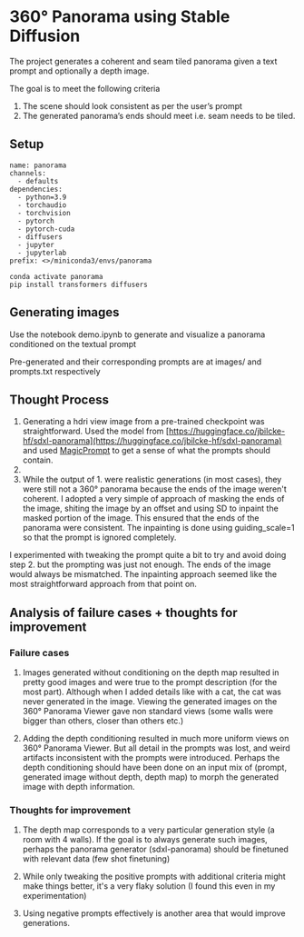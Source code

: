# 360° Panorama using Stable Diffusion

The project generates a coherent and seam tiled panorama given a text prompt and optionally a depth image.

The goal is to meet the following criteria

1. The scene should look consistent as per the user’s prompt
2. The generated panorama’s ends should meet i.e. seam needs to be tiled.

## Setup

```
name: panorama
channels:
  - defaults
dependencies:
  - python=3.9
  - torchaudio
  - torchvision
  - pytorch
  - pytorch-cuda
  - diffusers
  - jupyter
  - jupyterlab
prefix: <>/miniconda3/envs/panorama
```

```
conda activate panorama
pip install transformers diffusers
```

## Generating images

Use the notebook demo.ipynb to generate and visualize a panorama conditioned on the textual prompt

Pre-generated and their corresponding prompts are at images/ and prompts.txt respectively

## Thought Process

1. Generating a hdri view image from a pre-trained checkpoint was straightforward. Used the model from [https://huggingface.co/jbilcke-hf/sdxl-panorama](https://huggingface.co/jbilcke-hf/sdxl-panorama) and used [MagicPrompt](https://huggingface.co/spaces/Gustavosta/MagicPrompt-Stable-Diffusion) to get a sense of what the prompts should contain.
2.
3. While the output of 1. were realistic generations (in most cases), they were still not a 360° panorama because the ends of the image weren't coherent. I adopted a very simple of approach of masking the ends of the image, shiting the image by an offset and using SD to inpaint the masked portion of the image. This ensured that the ends of the panorama were consistent. The inpainting is done using guiding_scale=1 so that the prompt is ignored completely.

I experimented with tweaking the prompt quite a bit to try and avoid doing step 2. but the prompting was just not enough. The ends of the image would always be mismatched. The inpainting approach seemed like the most straightforward approach from that point on.

## Analysis of failure cases + thoughts for improvement

### Failure cases

1. Images generated without conditioning on the depth map resulted in pretty good images and were true to the prompt description (for the most part). Although when I added details like with a cat, the cat was never generated in the image. Viewing the generated images on the 360° Panorama Viewer gave non standard views (some walls were bigger than others, closer than others etc.)

2. Adding the depth conditioning resulted in much more uniform views on 360° Panorama Viewer. But all detail in the prompts was lost, and weird artifacts inconsistent with the prompts were introduced. Perhaps the depth conditioning should have been done on an input mix of (prompt, generated image without depth, depth map) to morph the generated image with depth information.

### Thoughts for improvement

1. The depth map corresponds to a very particular generation style (a room with 4 walls). If the goal is to always generate such images, perhaps the panorama generator (sdxl-panorama) should be finetuned with relevant data (few shot finetuning)

2. While only tweaking the positive prompts with additional criteria might make things better, it's a very flaky solution (I found this even in my experimentation)

3. Using negative prompts effectively is another area that would improve generations.

